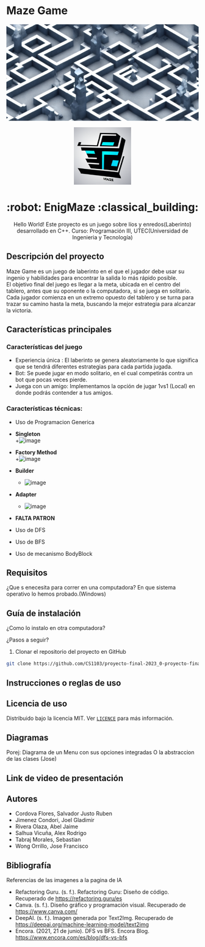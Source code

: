 # Maze Game

![Maze Game Logo](https://github.com/CS1103/proyecto-final-2023_0-proyecto-final-2023_0-grupo-3/blob/main/prueba1.png)
<!-- logo y titulo -->
<div align="center">
  <a href="https://github.com/CS1103/proyecto-final-2023_0-proyecto-final-2023_0-grupo-3/blob/main/logomaze.png">
    <img src="logomaze.png" alt="hex board" width="150" height="150">
  </a>
  <h1> 	:robot:  EnigMaze 	:classical_building: </h1>
  
  <p>
   Hello World! Este proyecto es un juego sobre líos y enredos(Laberinto) desarrollado en C++.    
   Curso: Programación III, UTEC(Universidad de Ingenieria y Tecnología)  
   </p>
</div>

## Descripción del proyecto 

Maze Game es un juego de laberinto en el que el jugador debe usar su ingenio y habilidades para encontrar la salida lo más rápido posible.    
El objetivo final del juego es llegar a la meta, ubicada en el centro del tablero, antes que su oponente o la computadora, si se juega en solitario.   
Cada jugador comienza en un extremo opuesto del tablero y se turna para trazar su camino hasta la meta, buscando la mejor estrategia para alcanzar la victoria.   

## Características principales

### Características del juego
  - Experiencia única : El laberinto se genera aleatoriamente lo que significa que se tendrá diferentes estrategias para cada partida jugada.  
  - Bot: Se puede jugar en modo solitario, en el cual competirás contra un bot que pocas veces pierde.   
  - Juega con un amigo: Implementamos la opción de jugar 1vs1 (Local) en donde podrás contender a tus amigos.  

### Características técnicas:
  
  - Uso de Programacion Generica    
  - **Singleton**  
    +![image](https://user-images.githubusercontent.com/123191616/221492288-3bddc7d1-c0e7-4c42-9b8f-070347e4d457.png)

  - **Factory Method**  
    +![image](https://user-images.githubusercontent.com/123191616/221492858-55cb5885-cad0-4835-ae0a-c9bcf26dd802.png)

 - **Builder**
    + ![image](https://user-images.githubusercontent.com/123191616/221493139-a74d7ae3-b46f-4a08-9cec-ee57eed635e5.png)
    
  - **Adapter**
    + ![image](https://user-images.githubusercontent.com/123191616/221492981-4bbf2fd2-802d-41e9-bf74-e5dee87ac523.png)

 
  - **FALTA PATRON**
   
  - Uso de DFS
  - Uso de BFS  
  - Uso de mecanismo BodyBlock
  

## Requisitos  
¿Que s enecesita para correr en una computadora?
En que sistema operativo lo hemos probado.(Windows)

## Guía de instalación  
¿Como lo instalo en otra computadora?

¿Pasos a seguir?

1. Clonar el repositorio del proyecto en GitHub

```bash
git clone https://github.com/CS1103/proyecto-final-2023_0-proyecto-final-2023_0-grupo-3.git
```

## Instrucciones o reglas de uso  

## Licencia de uso 

Distribuido bajo la licencia MIT. Ver [`LICENCE`](LICENCE) para más información.

## Diagramas  
Porej: Diagrama de un Menu con sus opciones integradas
O la abstraccion de las clases (Jose)


## Link de video de presentación  

## Autores  

- Cordova Flores, Salvador Justo Ruben
- Jimenez Condori, Joel Gladimir
- Rivera Olaza, Abel Jaime
- Salhua Vicuña, Alex Rodrigo
- Tabraj Morales, Sebastian
- Wong Orrillo, Jose Francisco

## Bibliografía  
Referencias de las imagenes a la pagina de IA
- Refactoring Guru. (s. f.). Refactoring Guru: Diseño de código. Recuperado de https://refactoring.guru/es
- Canva. (s. f.). Diseño gráfico y programación visual. Recuperado de https://www.canva.com/
- DeepAI. (s. f.). Imagen generada por Text2Img. Recuperado de https://deepai.org/machine-learning-model/text2img
- Encora. (2021, 21 de junio). DFS vs BFS. Encora Blog. https://www.encora.com/es/blog/dfs-vs-bfs
